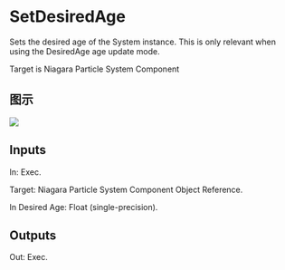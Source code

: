 # SetDesiredAge

Sets the desired age of the System instance. This is only relevant when using the DesiredAge age update mode.

Target is Niagara Particle System Component

## 图示

![]($-20221218-20132884.png)

## Inputs

In: Exec.

Target: Niagara Particle System Component Object Reference.

In Desired Age: Float (single-precision).  

## Outputs

Out: Exec.

